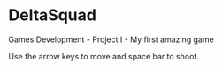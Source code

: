 # DeltaSquad
Games Development - Project I - My first amazing game

Use the arrow keys to move and space bar to shoot.
